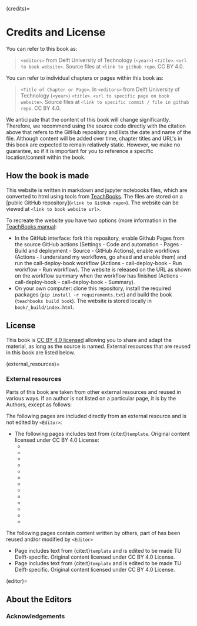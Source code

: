 (credits)=
# Credits and License

You can refer to this book as:

> `<editors>` from Delft University of Technology (`<year>`) _`<title>`_. `<url to book website>`. Source files at `<link to github repo`. CC BY 4.0.

You can refer to individual chapters or pages within this book as:

> `<Title of Chapter or Page>`. In `<editors>` from Delft University of Technology (`<year>`) _`<title>`_. `<url to specific page on book website>`. Source files at `<link to specific commit / file in github repo`. CC BY 4.0.

We anticipate that the content of this book will change significantly. Therefore, we recommend using the source code directly with the citation above that refers to the GitHub repository and lists the date and name of the file. Although content will be added over time, chapter titles and URL's in this book are expected to remain relatively static. However, we make no guarantee, so if it is important for you to reference a specific location/commit within the book.

## How the book is made
This website is written in markdown and jupyter notebooks files, which are converted to html using tools from [TeachBooks](https://teachbooks.io/). The files are stored on a [public GitHub repository](`<link to GitHub repo>`). The website can be viewed at `<link to book website url>`.

To recreate the website you have two options (more information in the [TeachBooks manual](https://teachbooks.io/manual/):
- In the GitHub interface: fork this repository, enable Github Pages from the source GitHub actions (Settings - Code and automation - Pages - Build and deployment - Source - GitHub Actions), enable workflows (Actions - I understand my workflows, go ahead and enable them) and run the call-deploy-book workflow (Actions - call-deploy-book - Run workflow - Run workflow). The website is released on the URL as shown on the workflow summary when the workflow has finished (Actions - call-deploy-book - call-deploy-book - Summary).
- On your own computer: clone this repository, install the required packages (`pip install -r requirements.txt`) and build the book (`teachbooks build book`). The website is stored locally in `book/_build/index.html`.

## License
This book is [CC BY 4.0 licensed](https://creativecommons.org/licenses/by/4.0/) allowing you to share and adapt the material, as long as the source is named. External resources that are reused in this book are listed below.

(external_resources)=
### External resources

Parts of this book are taken from other external resources and reused in various ways. If an author is not listed on a particular page, it is by the Authors, except as follows:

The following pages are included directly from an external resource and is not edited by `<Editor>`:
- The following pages includes text from {cite:t}`template`. Original content licensed under CC BY 4.0 License:
  - [](./exercises.md)
  - [](./exercises/002.md)
  - [](./exercises/003.md)
  - [](./exercises/004.md)
  - [](./exercises/005.md)
  - [](./exercises/006.md)
  - [](./syntax_exercises.md)
  - [](./syntax_exercises/007.md)
  - [](./syntax_exercises/008.md)
  - [](./syntax_exercises/009.md)
  - [](./syntax_exercises/010.md)
  - [](./syntax_exercises/011.md)
  - [](./exercises/summary.md) 

The following pages contain content written by others, part of has been reused and/or modified by `<Editor>`
- Page [](./exercises/001.md) includes text from {cite:t}`template` and is edited to be made TU Delft-specific. Original content licensed under CC BY 4.0 License. 
- Page [](./syntax_exercises/012.md) includes text from {cite:t}`template` and is edited to be made TU Delft-specific. Original content licensed under CC BY 4.0 License. 


(editor)=
## About the Editors

### Acknowledgements
